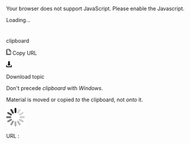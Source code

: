 Your browser does not support JavaScript. Please enable the Javascript.

Loading...

# 

clipboard

![Copy URL](media/clipboard/Copy.png)
Copy URL

![Download](media/clipboard/Download.png)

Download topic

Don't precede *clipboard* with *Windows*. 

Material is moved or copied *to* the clipboard, not *onto* it.

![In progress](media/clipboard/activity-large.gif)

URL :
